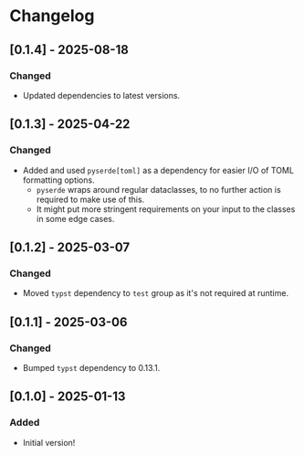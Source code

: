 # Changelog

## [0.1.4] - 2025-08-18

### Changed

- Updated dependencies to latest versions.

## [0.1.3] - 2025-04-22

### Changed

- Added and used `pyserde[toml]` as a dependency for easier I/O of TOML formatting options.
  - `pyserde` wraps around regular dataclasses, to no further action is required to make use of
    this.
  - It might put more stringent requirements on your input to the classes in some edge cases.

## [0.1.2] - 2025-03-07

### Changed

- Moved `typst` dependency to `test` group as it's not required at runtime.

## [0.1.1] - 2025-03-06

### Changed

- Bumped `typst` dependency to 0.13.1.

## [0.1.0] - 2025-01-13

### Added

- Initial version!
